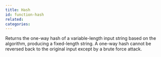 ```yaml
---
title: Hash
id: function-hash
related:
categories:
---
```


Returns the one-way hash of a variable-length input string based on the algorithm, producing a fixed-length string. A one-way hash cannot be reversed back to the original input except by a brute force attack.
